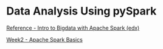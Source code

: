 # Data Analysis Using pySpark 

[Reference - Intro to Bigdata with Apache Spark (edx)](https://www.edx.org/course/introduction-big-data-apache-spark-uc-berkeleyx-cs100-1x)

[Week2 - Apache Spark Basics](https://github.com/1ambda/data-analysis/tree/master/big-data-with-spark/week2)  

